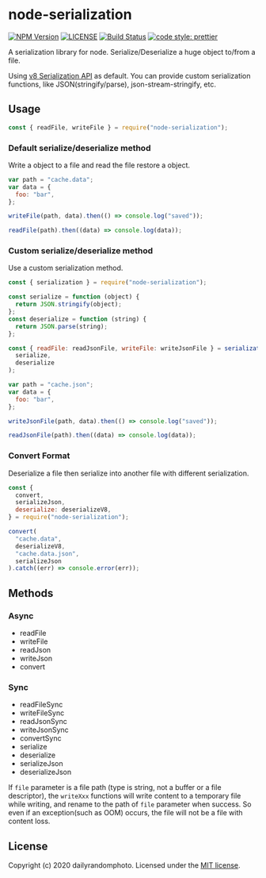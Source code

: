 # node-serialization

[![NPM Version][npm-version-image]][npm-url]
[![LICENSE][license-image]][license-url]
[![Build Status][travis-image]][travis-url]
[![code style: prettier][code-style-prettier-image]][code-style-prettier-url]

A serialization library for node. Serialize/Deserialize a huge object to/from a file.

Using [v8 Serialization API](https://nodejs.org/api/v8.html#v8_serialization_api) as default.
You can provide custom serialization functions, like JSON(stringify/parse), json-stream-stringify, etc.

## Usage

```js
const { readFile, writeFile } = require("node-serialization");
```

### Default serialize/deserialize method

Write a object to a file and read the file restore a object.

```js
var path = "cache.data";
var data = {
  foo: "bar",
};

writeFile(path, data).then(() => console.log("saved"));

readFile(path).then((data) => console.log(data));
```

### Custom serialize/deserialize method

Use a custom serialization method.

```js
const { serialization } = require("node-serialization");

const serialize = function (object) {
  return JSON.stringify(object);
};
const deserialize = function (string) {
  return JSON.parse(string);
};

const { readFile: readJsonFile, writeFile: writeJsonFile } = serialization(
  serialize,
  deserialize
);

var path = "cache.json";
var data = {
  foo: "bar",
};

writeJsonFile(path, data).then(() => console.log("saved"));

readJsonFile(path).then((data) => console.log(data));
```

### Convert Format

Deserialize a file then serialize into another file with different serialization.

```js
const {
  convert,
  serializeJson,
  deserialize: deserializeV8,
} = require("node-serialization");

convert(
  "cache.data",
  deserializeV8,
  "cache.data.json",
  serializeJson
).catch((err) => console.error(err));
```

## Methods

### Async

- readFile
- writeFile
- readJson
- writeJson
- convert

### Sync

- readFileSync
- writeFileSync
- readJsonSync
- writeJsonSync
- convertSync
- serialize
- deserialize
- serializeJson
- deserializeJson

If `file` parameter is a file path (type is string, not a buffer or a file descriptor), the `writeXxx` functions will write content to a temporary file while writing, and rename to the path of `file` parameter when success. So even if an exception(such as OOM) occurs, the file will not be a file with content loss.

## License

Copyright (c) 2020 dailyrandomphoto. Licensed under the [MIT license][license-url].

[npm-url]: https://www.npmjs.com/package/node-serialization
[travis-url]: https://travis-ci.org/dailyrandomphoto/node-serialization
[license-url]: LICENSE
[code-style-prettier-url]: https://github.com/prettier/prettier
[npm-downloads-image]: https://img.shields.io/npm/dm/node-serialization
[npm-version-image]: https://img.shields.io/npm/v/node-serialization
[license-image]: https://img.shields.io/npm/l/node-serialization
[travis-image]: https://img.shields.io/travis/dailyrandomphoto/node-serialization
[code-style-prettier-image]: https://img.shields.io/badge/code_style-prettier-ff69b4.svg?style=flat-square
